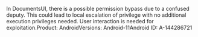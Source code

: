 In DocumentsUI, there is a possible permission bypass due to a confused deputy. This could lead to local escalation of privilege with no additional execution privileges needed. User interaction is needed for exploitation.Product: AndroidVersions: Android-11Android ID: A-144286721